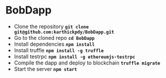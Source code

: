 # BobDapp

- Clone the repository **``` git clone git@github.com:karthickpdy/BobDapp.git ```**
- Go to the cloned repo **``` cd BobDapp ```**
- Install dependencies **``` npm install ```**
- Install truffle **``` npm install -g truffle ```**
- Install testrpc **``` npm install -g ethereumjs-testrpc ```**
- Compile the dapp and deploy to blockchain **``` truffle migrate ```**
- Start the server **``` npm start ```**
